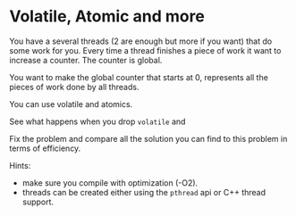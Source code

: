 # Volatile, Atomic and more

You have a several threads (2 are enough but more if you want) that do some work for you.
Every time a thread finishes a piece of work it want to increase a counter. The counter is global.

You want to make the global counter that starts at 0, represents all the pieces of work done by all threads.

You can use volatile and atomics.

See what happens when you drop `volatile` and 

Fix the problem and compare all the solution you can find to this problem in terms of efficiency.

Hints:
* make sure you compile with optimization (-O2).
* threads can be created either using the `pthread` api or C++ thread support.
